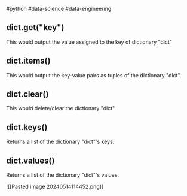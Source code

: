 #python #data-science #data-engineering 


## dict.get("key")

This would output the value assigned to the key of dictionary "dict"

## dict.items()

This would output the key-value pairs as tuples of the dictionary "dict".

## dict.clear()

This would delete/clear the dictionary "dict".


## dict.keys()

Returns a list of the dictionary "dict"'s keys.

## dict.values()

Returns a list of the dictionary "dict"'s values.


![[Pasted image 20240514114452.png]]

